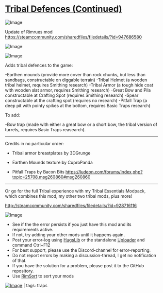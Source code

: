 # [Tribal Defences (Continued)](https://steamcommunity.com/sharedfiles/filedetails/?id=2573280930)

![Image](https://i.imgur.com/buuPQel.png)

Update of Rimrues mod
https://steamcommunity.com/sharedfiles/filedetails/?id=947686580

![Image](https://i.imgur.com/pufA0kM.png)
	
![Image](https://i.imgur.com/Z4GOv8H.png)

Adds tribal defences to the game:

-Earthen mounds (provide more cover than rock chunks, but less than sandbags, constructable on diggable terrain)
-Tribal Helmet (a wooden tribal helmet, requires Smithing research)
-Tribal Armor (a tough hide coat with wooden slat armor, requires Smithing research)
-Great Bow and Pila constructable at Crafting Spot (requires Smithing research)
-Spear constructable at the crafting spot (requires no research)
-Pitfall Trap (a deep pit with pointy spikes at the bottom, requires Basic Traps research)

To add:

-Bow trap (made with either a great bow or a short bow, the tribal version of turrets, requires Basic Traps reasearch).

-----

Credits in no particular order:

* Tribal armor breastplates by 3DGrunge

* Earthen Mounds texture by CuproPanda

* Pitfall Traps by Bacon Bits https://ludeon.com/forums/index.php?topic=25708.msg260860#msg260860

-----

Or go for the full Tribal experience with my Tribal Essentials Modpack, which combines this mod, my other two tribal mods, plus more!

http://steamcommunity.com/sharedfiles/filedetails/?id=928716116

![Image](https://i.imgur.com/PwoNOj4.png)



-  See if the the error persists if you just have this mod and its requirements active.
-  If not, try adding your other mods until it happens again.
-  Post your error-log using [HugsLib](https://steamcommunity.com/workshop/filedetails/?id=818773962) or the standalone [Uploader](https://steamcommunity.com/sharedfiles/filedetails/?id=2873415404) and command Ctrl+F12
-  For best support, please use the Discord-channel for error-reporting.
-  Do not report errors by making a discussion-thread, I get no notification of that.
-  If you have the solution for a problem, please post it to the GitHub repository.
-  Use [RimSort](https://github.com/RimSort/RimSort/releases/latest) to sort your mods

 

[![Image](https://img.shields.io/github/v/release/emipa606/TribalDefences?label=latest%20version&style=plastic&color=9f1111&labelColor=black)](https://steamcommunity.com/sharedfiles/filedetails/changelog/2573280930) | tags:  traps
